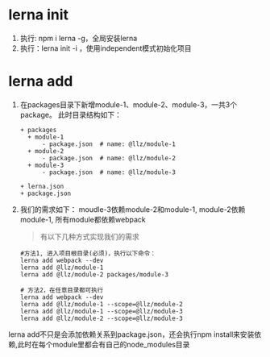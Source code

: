 # lerna init

1. 执行: npm i lerna -g，全局安装lerna
1. 执行：lerna init -i ，使用independent模式初始化项目

# lerna add

1. 在packages目录下新增module-1、module-2、module-3，一共3个package。
  此时目录结构如下：

    ```shell
    + packages
      + module-1
          - package.json  # name: @llz/module-1
      + module-2
          - package.json  # name: @llz/module-2
      + module-3
          - package.json  # name: @llz/module-3

    + lerna.json
    + package.json
    ```

1. 我们的需求如下： moudle-3依赖module-2和module-1, module-2依赖module-1, 所有module都依赖webpack
    > 有以下几种方式实现我们的需求

    ```shell
    #方法1, 进入项目根目录(必须)，执行以下命令：
    lerna add webpack --dev
    lerna add @llz/module-1
    lerna add @llz/module-2 packages/module-3

    # 方法2，在任意目录都可执行
    lerna add webpack --dev
    lerna add @llz/module-1 --scope=@llz/module-2
    lerna add @llz/module-1 --scope=@llz/module-3
    lerna add @llz/module-2 --scope=@llz/module-3

    ```

lerna add不只是会添加依赖关系到package.json，还会执行npm install来安装依赖,此时在每个module里都会有自己的node_modules目录
